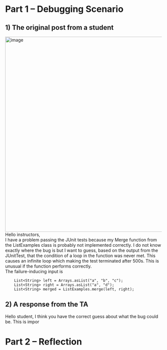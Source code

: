 # Part 1 – Debugging Scenario
## 1) The original post from a student
<img width="629" alt="image" src="https://github.com/datungLA/cse15l-lab-reports/assets/97591324/f2b91f08-0174-4781-9f22-4ed7e9a5f7ab"> \
Hello instructors, \
I have a problem passing the JUnit tests because my Merge function from the ListExamples class is probably not implemented correctly. I do not know exactly where the bug is but I want to guess, based on the output from the JUnitTest, that the condition of a loop in the function was never met. This causes an infinite loop which making the test terminated after 500s. This is unusual if the function performs correctly. \
The failure-inducing input is 
```
    List<String> left = Arrays.asList("a", "b", "c");
    List<String> right = Arrays.asList("a", "d");
    List<String> merged = ListExamples.merge(left, right);
```
## 2) A response from the TA 
Hello student,
I think you have the correct guess about what the bug could be. This is impor 
# Part 2 – Reflection
